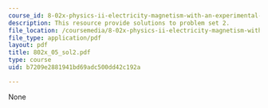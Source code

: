 ```yaml
---
course_id: 8-02x-physics-ii-electricity-magnetism-with-an-experimental-focus-spring-2005
description: This resource provide solutions to problem set 2.
file_location: /coursemedia/8-02x-physics-ii-electricity-magnetism-with-an-experimental-focus-spring-2005/b7209e2881941bd69adc500dd42c192a_802x_05_sol2.pdf
file_type: application/pdf
layout: pdf
title: 802x_05_sol2.pdf
type: course
uid: b7209e2881941bd69adc500dd42c192a

---
```

None